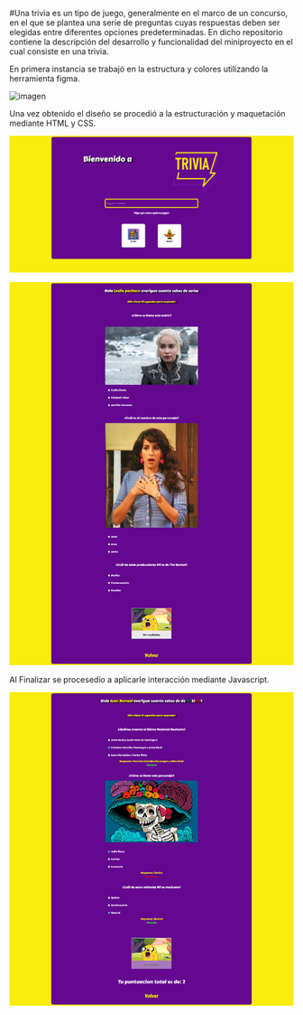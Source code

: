 #Una trivia es un tipo de juego, generalmente en el marco de un concurso, en el que se plantea una serie de preguntas cuyas respuestas deben ser elegidas entre diferentes opciones predeterminadas.
En dicho repositorio contiene la descripción del desarrollo y funcionalidad del miniproyecto en el cual consiste en una trivia.


En primera instancia se trabajó en la estructura y colores utilizando la herramienta figma.

![imagen](https://github.com/LesliePacheco91/trivia/assets/126528844/92ba94ea-9cd9-4b43-83c3-49ebfba655ed)

Una vez obtenido el diseño se procedió a la estructuración y maquetación mediante HTML y CSS.

![imagen](https://github.com/LesliePacheco91/trivia/blob/bba0305d04d49db6d90535e12a78835dd65a625f/index.png)


![imagen](https://github.com/LesliePacheco91/trivia/blob/bba0305d04d49db6d90535e12a78835dd65a625f/trivia1.png)

Al Finalizar se procesedío a aplicarle interacción mediante Javascript.

![imagen](https://github.com/LesliePacheco91/trivia/blob/bba0305d04d49db6d90535e12a78835dd65a625f/trivia2.png)

